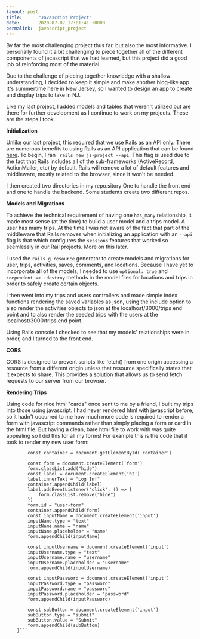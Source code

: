 ```yaml
---
layout: post
title:      "Javascript Project"
date:       2020-07-02 17:01:41 +0000
permalink:  javascript_project
---
```



By far the most challenging project thus far, but also the most informative. I personally found it a bit challenging to piece together all of the different components of jacascript that we had learned, but this project did a good job of reinforcing most of the material. 

Due to the challenge of piecing together knowledge with a shallow understanding, I decided to keep it simple and make another blog-like app. It's summertime here in New Jersey, so I wanted to design an app to create and d[](http://)isplay trips to take in NJ. 

Like my last project, I added models and tables that weren't utilized but are there for further development as I continue to work on my projects. These are the steps I took. 

**Initialization**

Unlike our last project, this required that we use Rails as an API only. There are numerous benefits to using Rails as an API application that can be found [here](https://guides.rubyonrails.org/api_app.htmlhttp://). To begin, I ran ``` rails new js-project --api```. This flag is used due to the fact that Rails includes all of the sub-frameworks (ActiveRecord, ActionMailer, etc) by default. Rails will remove a lot of default features and middleware, mostly related to the browser, since it won't be needed.

I then created two directories in my repo.sitory One to handle the front end and one to handle the backend. Some students create two different repos.

**Models and Migrations**

To achieve the technical requirement of having one ```has_many``` relationship, it made most sense (at the time) to build a user model and a trips model. A user has many trips. At the time I was not aware of the fact that part of the middleware that Rails removes when initializing an application with an ```--api``` flag is that which configures the ```sessions```  features that worked so seemlessly in our Rail projects. More on this later. 

I used the ```rails g resource``` generator to create models and migrations for user, trips, activities, saves, comments, and locations. Because I have yet to incorporate all of the models, I needed to use ```optional: true``` and ```:dependent => :destroy``` methods in the model files for locations and trips in order to safely create certain objects.

I then went into my trips and users controllers and made simple index functions rendering the saved variables as json, using the include option to also render the activities objects to json at the localhost/3000/trips end point and to also render the seeded trips with the users at the localhost/3000/trips end point. 

Using Rails console I checked to see that my models' relationships were in order, and I turned to the front end. 

**CORS**

CORS is designed to prevent scripts like fetch() from one origin accessing a resource from a different origin unless that resource specifically states that it expects to share. This provides a solution that allows us to send fetch requests to our server from our browser.

**Rendering Trips**

Using code for nice html "cards" once sent to me by a friend, I built my trips into those using javascript. I had never rendered html with javascript before, so it hadn't occurred to me how much more code is required to render a form with javascript commands rather than simply placing a form or card in the html file. But having a clean, bare html file to work with was quite appealing so I did this for all my forms! For example this is the code that it took to render my new user form:
```static renderForm(){
        const container = document.getElementById('container')

        const form = document.createElement('form')
        form.classList.add("hide")
        const label = document.createElement('h2')
        label.innerText = "Log In!"
        container.appendChild(label)
        label.addEventListener("click", () => {
            form.classList.remove("hide")
        })
        form.id = "user-form"
        container.appendChild(form)
        const inputName = document.createElement('input')
        inputName.type = "text"
        inputName.name = "name"
        inputName.placeholder = "name"
        form.appendChild(inputName)

        const inputUsername = document.createElement('input')
        inputUsername.type = "text"
        inputUsername.name = "username"
        inputUsername.placeholder = "username"
        form.appendChild(inputUsername)

        const inputPassword = document.createElement('input')
        inputPassword.type = "password"
        inputPassword.name = "password"
        inputPassword.placeholder = "password"
        form.appendChild(inputPassword)

        const subButton = document.createElement('input')
        subButton.type = "submit"
        subButton.value = "Submit"
        form.appendChild(subButton)
    }```
		
		
		
